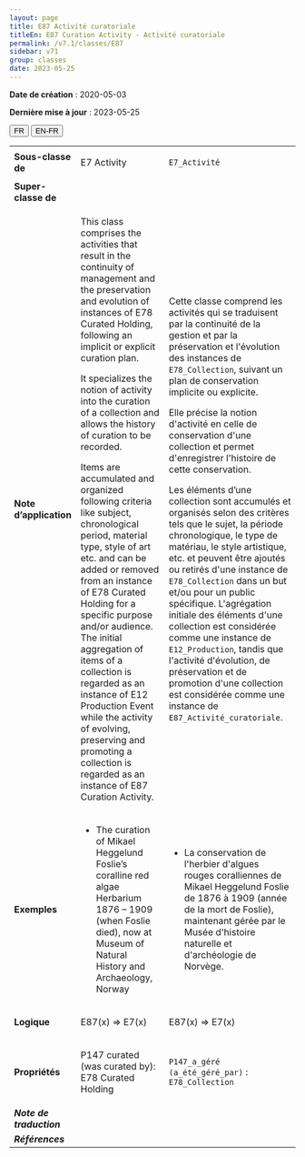 ```yaml
---
layout: page
title: E87 Activité curatoriale
titleEn: E87 Curation Activity - Activité curatoriale
permalink: /v7.1/classes/E87
sidebar: v71
group: classes
date: 2023-05-25
---
```


**Date de création** : 2020-05-03

**Dernière mise à jour** : 2023-05-25

<div class="lang-buttons">
 <button id="fr" class="activate">FR</button>
 <button id="en-fr">EN-FR</button>
</div>

<table>
<tbody>
<tr>
<td><strong>Sous-classe de</strong></td>
<td class="en">
<p>E7 Activity</p>
</td>
<td>
<p><code class="language-plaintext highlighter-rouge">E7_Activité</code></p>
</td>
</tr>
<tr>
<td><strong>Super-classe de</strong></td>
<td class="en">
</td>
<td>
</td>
</tr>
<tr>
<td><strong>Note d’application</strong></td>
<td class="en">
<p>This class comprises the activities that result in the continuity of management and the preservation and evolution of instances of E78 Curated Holding, following an implicit or explicit curation plan. </p>
<p>It specializes the notion of activity into the curation of a collection and allows the history of curation to be recorded.</p>
<p>Items are accumulated and organized following criteria like subject, chronological period, material type, style of art etc. and can be added or removed from an instance of E78 Curated Holding for a specific purpose and/or audience. The initial aggregation of items of a collection is regarded as an instance of E12 Production Event while the activity of evolving, preserving and promoting a collection is regarded as an instance of E87 Curation Activity<em>.</em></p>
</td>
<td>
<p>Cette classe comprend les activités qui se traduisent par la continuité de la gestion et par la préservation et l'évolution des instances de <code class="language-plaintext highlighter-rouge">E78_Collection</code>, suivant un plan de conservation implicite ou explicite.</p>
<p>Elle précise la notion d'activité en celle de conservation d'une collection et permet d'enregistrer l'histoire de cette conservation.</p>
<p>Les éléments d’une collection sont accumulés et organisés selon des critères tels que le sujet, la période chronologique, le type de matériau, le style artistique, etc. et peuvent être ajoutés ou retirés d'une instance de <code class="language-plaintext highlighter-rouge">E78_Collection</code> dans un but et/ou pour un public spécifique. L'agrégation initiale des éléments d'une collection est considérée comme une instance de <code class="language-plaintext highlighter-rouge">E12_Production</code>, tandis que l'activité d'évolution, de préservation et de promotion d'une collection est considérée comme une instance de  <code class="language-plaintext highlighter-rouge">E87_Activité_curatoriale</code>.</p>
</td>
</tr>
<tr>
<td><strong>Exemples</strong></td>
<td class="en">
<ul>
<li><p>The curation of Mikael Heggelund Foslie’s coralline red algae Herbarium 1876 – 1909 (when Foslie died), now at Museum of Natural History and Archaeology, Norway</p>
</li>
</ul>
</td>
<td>
<ul>
<li><p>La conservation de l'herbier d'algues rouges coralliennes de Mikael Heggelund Foslie de 1876 à 1909 (année de la mort de Foslie), maintenant gérée par le Musée d'histoire naturelle et d'archéologie de Norvège.</p>
</li>
</ul>
</td>
</tr>
<tr>
<td><strong>Logique</strong></td>
<td class="en">
<p>E87(x) ⇒ E7(x)</p>
</td>
<td>
<p>E87(x) ⇒ E7(x)</p>
</td>
</tr>
<tr>
<td><strong>Propriétés</strong></td>
<td class="en">
<p>P147 curated (was curated by): E78 Curated Holding</p>
</td>
<td>
<p><code class="language-plaintext highlighter-rouge">P147_a_géré (a_été_géré_par)</code> : <code class="language-plaintext highlighter-rouge">E78_Collection</code></p>
</td>
</tr>
<tr>
<td><strong><em>Note de traduction</em></strong></td>
<td colspan="2">
</td>
</tr>
<tr>
<td><strong><em>Références</em></strong></td>
<td colspan="2">
</td>
</tr>
</tbody>
</table>

